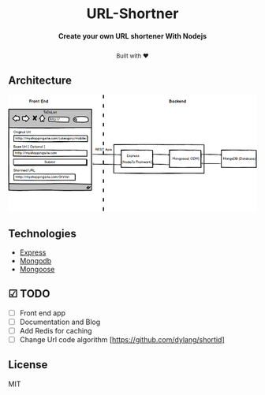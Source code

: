 <h1 align="center">
  URL-Shortner
</h1>

<h4 align="center">Create your own URL shortener With Nodejs</h4>
<div align="center">
  <sub>Built with ❤︎ </sub>
</div>
  
## Architecture

<img src="sketch/architecture.png" alt="architecture" />

## Technologies

* [Express](https://expressjs.com/)
* [Mongodb](https://expressjs.com/)
* [Mongoose](http://mongoosejs.com/)

## ☑ TODO

* [ ] Front end app
* [ ] Documentation and Blog
* [ ] Add Redis for caching
* [ ] Change Url code algorithm [https://github.com/dylang/shortid]

## License

MIT

